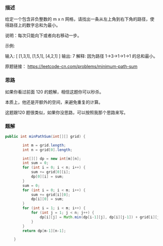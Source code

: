

### 描述

给定一个包含非负整数的 m x n 网格，请找出一条从左上角到右下角的路径，使得路径上的数字总和为最小。

说明：每次只能向下或者向右移动一步。

示例:

输入:
[
  [1,3,1],
  [1,5,1],
  [4,2,1]
]
输出: 7
解释: 因为路径 1→3→1→1→1 的总和最小。


原题链接： https://leetcode-cn.com/problems/minimum-path-sum

### 思路

如果你看过前面 120 的题解，相信这题你可以秒杀。

本质上，他还是开额外的空间，来避免重复的计算。

这题跟120 题很类似，如果你没思路，可以按照我那个思路来写。

### 题解

```java
public int minPathSum(int[][] grid) {

        int m = grid.length;
        int n = grid[0].length;

        int[][] dp = new int[m][n];
        int sum = 0;
        for (int i = 0; i < n; i++) {
            sum += grid[0][i];
            dp[0][i] = sum;
        }
        sum = 0;
        for (int i = 0; i < m; i++) {
            sum += grid[i][0];
            dp[i][0] = sum;
        }
        for (int i = 1; i < m; i++) {
            for (int j = 1; j < n; j++) {
                dp[i][j] = Math.min(dp[i-1][j], dp[i][j-1]) + grid[i][j];
            }
        }
        return dp[m-1][n-1];

    }
```

